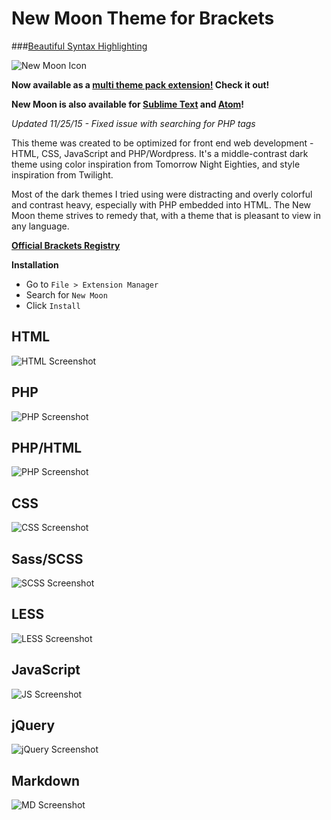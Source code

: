 New Moon Theme for Brackets
===========================
###[Beautiful Syntax Highlighting](http://taniarascia.github.io/new-moon/)

![New Moon Icon](https://github.com/taniarascia/new-moon/blob/master/images/newmoon.png)

**Now available as a [multi theme pack extension!](https://github.com/taniarascia/new-moon-themes) Check it out!**

**New Moon is also available for [Sublime Text](https://github.com/taniarascia/new-moon-sublime) and [Atom](https://github.com/taniarascia/new-moon-atom-syntax)!**

*Updated 11/25/15 - Fixed issue with searching for PHP tags*

This theme was created to be optimized for front end web development - HTML, CSS, JavaScript and PHP/Wordpress. It's a middle-contrast dark theme using color inspiration from Tomorrow Night Eighties, and style inspiration from Twilight. 

Most of the dark themes I tried using were distracting and overly colorful and contrast heavy, especially with PHP embedded into HTML. The New Moon theme strives to remedy that, with a theme that is pleasant to view in any language.

**[Official Brackets Registry](http://brackets.dnbard.com/extension/new-moon)**

**Installation**

* Go to `File > Extension Manager`
* Search for `New Moon`
* Click `Install`

## HTML
![HTML Screenshot](https://github.com/taniarascia/new-moon/blob/master/images/html.png)

## PHP
![PHP Screenshot](https://github.com/taniarascia/new-moon/blob/master/images/php.png)

## PHP/HTML
![PHP Screenshot](https://github.com/taniarascia/new-moon/blob/master/images/htmlphp.png)

## CSS
![CSS Screenshot](https://github.com/taniarascia/new-moon/blob/master/images/css.png)

## Sass/SCSS
![SCSS Screenshot](https://github.com/taniarascia/new-moon/blob/master/images/scss.png)

## LESS
![LESS Screenshot](https://github.com/taniarascia/new-moon/blob/master/images/less.png)

## JavaScript
![JS Screenshot](https://github.com/taniarascia/new-moon/blob/master/images/js.png)

## jQuery
![jQuery Screenshot](https://github.com/taniarascia/new-moon/blob/master/images/jquery.png)

## Markdown
![MD Screenshot](https://github.com/taniarascia/new-moon/blob/master/images/md.png)
